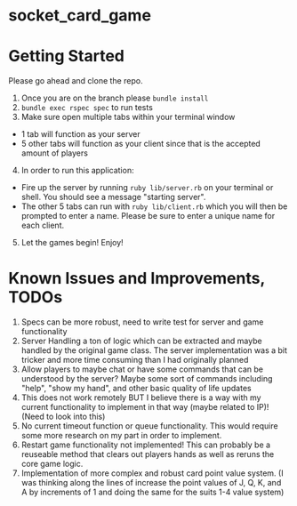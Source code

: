 # socket_card_game


# Getting Started 
Please go ahead and clone the repo.

1) Once you are on the branch please ```bundle install```
2) ```bundle exec rspec spec``` to run tests 
3) Make sure open multiple tabs within your terminal window 
  - 1 tab will function as your server 
  - 5 other tabs will function as your client since that is the accepted amount of players 

4) In order to run this application:
  - Fire up the server by running ```ruby lib/server.rb``` on your terminal or shell. You should see a message "starting server".
  - The other 5 tabs can run with ```ruby lib/client.rb``` which you will then be prompted to enter a name. Please be sure to enter a unique name  for each client.

5) Let the games begin! Enjoy!



# Known Issues and Improvements, TODOs 
1) Specs can be more robust, need to write test for server and game functionality 
2) Server Handling a ton of logic which can be extracted and maybe handled by the original game class. The server implementation was a bit tricker and more time consuming than I had originally planned
3) Allow players to maybe chat or have some commands that can be understood by the server? Maybe some sort of commands including "help", "show my hand", and other basic quality of life updates
4) This does not work remotely BUT I believe there is a way with my current functionality to implement in that way (maybe related to IP)! (Need to look into this) 
5) No current timeout function or queue functionality. This would require some more research on my part in order to implement. 
6) Restart game functionality not implemented! This can probably be a reuseable method that clears out players hands as well as reruns the core game logic. 
7) Implementation of more complex and robust card point value system. (I was thinking along the lines of increase the point values of J, Q, K, and A by increments of 1 and doing the same for the suits 1-4 value system)
